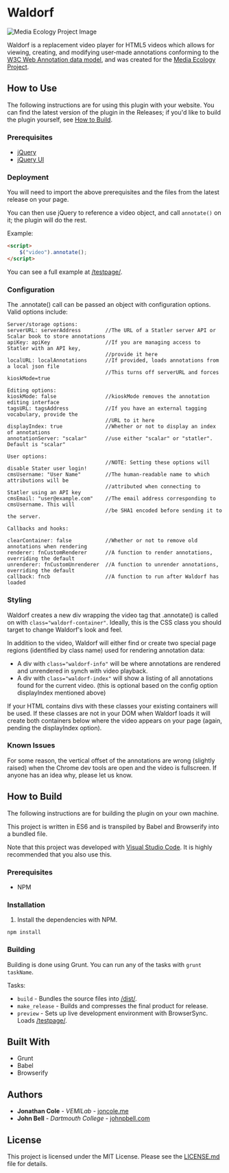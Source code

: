 # Waldorf 

![Media Ecology Project Image](/media/cropped-mep_banner511.png)

Waldorf is a replacement video player for HTML5 videos which allows for 
viewing, creating, and modifying user-made annotations conforming to the
[W3C Web Annotation data model](https://www.w3.org/TR/annotation-model/),
and was created for the [Media Ecology Project](https://mediaecology.dartmouth.edu/). 

## How to Use

The following instructions are for using this plugin with your website.
You can find the latest version of the plugin in the Releases; if you'd like to 
build the plugin yourself, see [How to Build](#how-to-build).

### Prerequisites

* [jQuery](https://jquery.com/)
* [jQuery UI](https://jqueryui.com/)

### Deployment

You will need to import the above prerequisites and the files from the latest release 
on your page.

You can then use jQuery to reference a video object, and call `annotate()` on
it; the plugin will do the rest.

Example:
```html
<script>
    $("video").annotate();
</script>
```

You can see a full example at [/testpage/](/testpage/).

### Configuration

The .annotate() call can be passed an object with configuration options. Valid options include:

```
Server/storage options:
serverURL: serverAddress        //The URL of a Statler server API or Scalar book to store annotations
apiKey: apiKey                  //If you are managing access to Statler with an API key, 
                                //provide it here
localURL: localAnnotations      //If provided, loads annotations from a local json file
                                //This turns off serverURL and forces kioskMode=true

Editing options:
kioskMode: false                //kioskMode removes the annotation editing interface
tagsURL: tagsAddress            //If you have an external tagging vocabulary, provide the 
                                //URL to it here
displayIndex: true              //Whether or not to display an index of annotations
annotationServer: "scalar"      //use either "scalar" or "statler". Default is "scalar"

User options:
                                //NOTE: Setting these options will disable Stater user login!
cmsUsername: "User Name"        //The human-readable name to which attributions will be 
                                //attributed when connecting to Statler using an API key
cmsEmail: "user@example.com"    //The email address corresponding to cmsUsername. This will 
                                //be SHA1 encoded before sending it to the server.

Callbacks and hooks:

clearContainer: false           //Whether or not to remove old annotations when rendering
renderer: fnCustomRenderer      //A function to render annotations, overriding the default
unrenderer: fnCustomUnrenderer  //A function to unrender annotations, overriding the default
callback: fncb                  //A function to run after Waldorf has loaded
```

### Styling

Waldorf creates a new div wrapping the video tag that .annotate() is called on with `class="waldorf-container"`. Ideally, this is the CSS class you should target to change Waldorf's look and feel.

In addition to the video, Waldorf will either find or create two special page regions (identified by class name) used for rendering annotation data:

* A div with `class="waldorf-info"` will be where annotations are rendered and unrendered in synch with video playback.
* A div with `class="waldorf-index"` will show a listing of all annotations found for the current video. (this is optional based on the config option displayIndex mentioned above)

If your HTML contains divs with these classes your existing containers will be used. If these classes are not in your DOM when Waldorf loads it will create both containers below where the video appears on your page (again, pending the displayIndex option).

### Known Issues

For some reason, the vertical offset of the annotations are wrong (slightly raised)
when the Chrome dev tools are open and the video is fullscreen. If anyone has an idea
why, please let us know.

## How to Build

The following instructions are for building the plugin on your own machine.


This project is written in ES6 and is transpiled by Babel and Browserify into a bundled file.


Note that this project was developed with [Visual Studio Code](https://code.visualstudio.com/). 
It is highly recommended that you also use this.

### Prerequisites

* NPM

### Installation

1. Install the dependencies with NPM.

```
npm install
```

### Building

Building is done using Grunt. You can run any of the tasks with `grunt taskName`.

Tasks:

* `build`        - Bundles the source files into [/dist/](/dist/).
* `make_release` - Builds and compresses the final product for release.
* `preview`      - Sets up live development environment with BrowserSync. Loads 
                   [/testpage/](/testpage/).

## Built With

* Grunt
* Babel
* Browserify

## Authors

* **Jonathan Cole** - *VEMILab* - [joncole.me](http://www.joncole.me)
* **John Bell** - *Dartmouth College* - [johnpbell.com](http://www.johnpbell.com)

## License

This project is licensed under the MIT License. Please see the [LICENSE.md](LICENSE.md) file for details.
